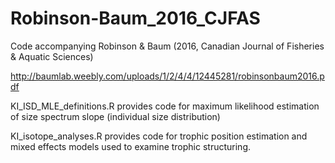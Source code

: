 # Robinson-Baum_2016_CJFAS
Code accompanying Robinson &amp; Baum (2016, Canadian Journal of Fisheries &amp; Aquatic Sciences)

http://baumlab.weebly.com/uploads/1/2/4/4/12445281/robinsonbaum2016.pdf

KI_ISD_MLE_definitions.R provides code for maximum likelihood estimation of size spectrum slope (individual size distribution)

KI_isotope_analyses.R provides code for trophic position estimation and mixed effects models used to examine trophic structuring.

